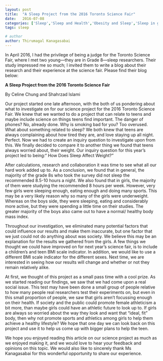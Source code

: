```yaml
---
layout: post
title:  "A Sleep Project from the 2016 Toronto Science Fair"
date:   2016-07-08
categories: ['Sleep','Sleep and Health','Obesity and Sleep','Sleep in general']
tags: sleep

# author
author: Thirumagal Kanagasabai
---
```


In April 2016, I had the privilege of being a judge for the Toronto Science Fair, where I met two young—they are in Grade 8—sleep researchers. Their study impressed me so much; I invited them to write a blog about their research and their experience at the science fair. Please find their blog below: <!-- more -->

**A Sleep Project from the 2016 Toronto Science Fair**

By Celine Chung and Shahrzad Islami
 
Our project started one late afternoon, with the both of us pondering about what to investigate on for our science project for the 2016 Toronto Science Fair. We knew that we wanted to do a project that can relate to teens and maybe include science on things teens find important. The danger of phones? No, already done. Why is smoking bad for you? Too overused. What about something related to sleep? We both knew that teens are always complaining about how tired they are, and love staying up all night. Perfect. Now we had to create an inquiry question to investigate upon from this. We finally decided to compare it to another thing we found that teens always worried about, their weight. Our inquiry question for this year’s project led to being:“ How Does Sleep Affect Weight?”
 

After calculations, research and collaboration it was time to see what all our hard work added up to. As a conclusion, we found that in general, the majority of the grade 8s who took the survey did not sleep the recommended 8.5-10 hours a night. We also found that in girls, the majority of them were studying the recommended 8 hours per week. However, very few girls were sleeping enough, eating enough and doing many sports. This may be a very likely reason why so many of the girls were underweight. Whereas on the boys side, they were sleeping, eating and considerably more active, but they were spending a little time on their studies. The greater majority of the boys also came out to have a normal/ healthy body mass index.



Throughout our investigation, we eliminated many potential factors that could influence our results and make them inaccurate, but one factor that we just could not do anything about was society. We believe this may be an explanation for the results we gathered from the girls. A few things we thought we could have improved on for next year’s science fair, is to include a children’s and teen BMI scale indicator. In addition, we would like to use a different BMI scale indicator for the different sexes. Next time, we are interested in seeing how our results will change and whether or not they remain relatively alike.

At first, we thought of this project as a small pass time with a cool prize. As we started reading our findings, we saw that we had come upon a real social issue. This test may have been done a small group of people relative to how many people real researchers test their experiments on, but even in this small proportion of people, we saw that girls aren’t focussing enough on their health. If society and the public could promote female athleticism a bit more, than maybe girls could have an athletic future to look up to. If girls are always so worried about the way they look and want that “ideal, fit” body, then why not promote sports and athletics among girls to help them achieve a healthy lifestyle? We hope that one day we can look back on this project and use it to help us come up with bigger plans to help the teen.


We hope you enjoyed reading this article on our science project as much as we enjoyed making it, and we would love to hear your feedback and opinions on this topic. We would also like to sincerely thank Ms Kanagasabai for this wonderful opportunity to share our experience.
